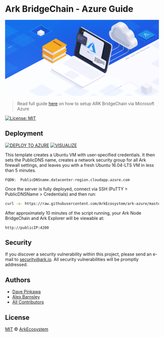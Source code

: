 # Ark BridgeChain - Azure Guide

<p align="center">
    <img src="/banner.png" />
</p>

> Read full guide [here](https://blog.ark.io/ark-bridgechain-azure-guide-774f5fd63333) on how to setup ARK BridgeChain via Microsoft Azure

[![License: MIT](https://badgen.now.sh/badge/license/MIT/green)](https://opensource.org/licenses/MIT)

## Deployment

[![DEPLOY TO AZURE](http://azuredeploy.net/deploybutton.png)](https://portal.azure.com/#create/Microsoft.Template/uri/https%3A%2F%2Fraw.githubusercontent.com%2FArkEcosystem%2Fark-azure%2Fmaster%2Fazuredeploy.json)
[![VISUALIZE](http://armviz.io/visualizebutton.png)](http://armviz.io/#/?load=https%3A%2F%2Fraw.githubusercontent.com%2Fdavepinkawa%2Fazure-quickstart-templates%2Fmaster%2Fark-sidechain-on-ubuntu%2Fazuredeploy.json)

This template creates a Ubuntu VM with user-specified credentials. It then sets the PublicDNS name, creates a network security group for all Ark firewall settings, and leaves you with a fresh Ubuntu 16.04-LTS VM in less than 5 minutes.

```
FQDN:  PublicDNSname.datacenter-region.cloudapp.azure.com
```

Once the server is fully deployed, connect via SSH (PuTTY > PublicDNSName > Credentials) and then run:

```bash
curl -o- https://raw.githubusercontent.com/ArkEcosystem/ark-azure/master/script/arkdefaultinstall.sh | bash
```

After approximately 10 minutes of the script running, your Ark Node BridgeChain and Ark Explorer will be viewable at:

```
http://publicIP:4200
```

## Security

If you discover a security vulnerability within this project, please send an e-mail to security@ark.io. All security vulnerabilities will be promptly addressed.

## Authors
- [Dave Pinkawa](https://github.com/davepinkawa)
- [Alex Barnsley](https://github.com/alexbarnsley)
- [All Contributors](../../contributors)

## License
[MIT](LICENSE) © [ArkEcosystem](https://ark.io)
